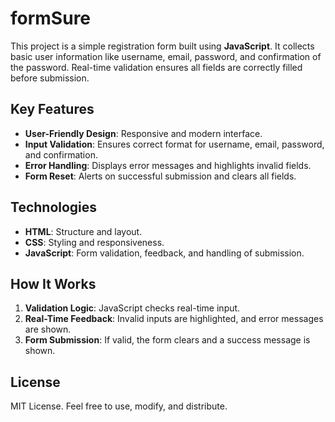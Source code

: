 # formSure
This project is a simple registration form built using **JavaScript**. It collects basic user information like username, email, password, and confirmation of the password. Real-time validation ensures all fields are correctly filled before submission.

## Key Features
- **User-Friendly Design**: Responsive and modern interface.
- **Input Validation**: Ensures correct format for username, email, password, and confirmation.
- **Error Handling**: Displays error messages and highlights invalid fields.
- **Form Reset**: Alerts on successful submission and clears all fields.

## Technologies
- **HTML**: Structure and layout.
- **CSS**: Styling and responsiveness.
- **JavaScript**: Form validation, feedback, and handling of submission.

## How It Works
1. **Validation Logic**: JavaScript checks real-time input.
2. **Real-Time Feedback**: Invalid inputs are highlighted, and error messages are shown.
3. **Form Submission**: If valid, the form clears and a success message is shown.

## License
MIT License. Feel free to use, modify, and distribute.
